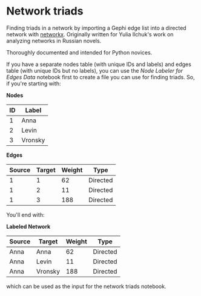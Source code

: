 # Network triads
Finding triads in a network by importing a Gephi edge list into a directed network with [networkx](https://networkx.github.io/). Originally written for Yulia Ilchuk's work on analyzing networks in Russian novels.

Thoroughly documented and intended for Python novices.

If you have a separate nodes table (with unique IDs and labels) and edges table (with unique IDs but no labels), you can use the *Node Labeler for Edges Data* notebook first to create a file you can use for finding triads. So, if you're starting with:

**Nodes**

| ID | Label   |
|----|---------|
| 1  | Anna    |
| 2  | Levin   |
| 3  | Vronsky |

**Edges**

| Source | Target | Weight | Type     |
|--------|--------|--------|----------|
| 1      | 1      | 62     | Directed |
| 1      | 2      | 11     | Directed |
| 1      | 3      | 188    | Directed |

You'll end with:

**Labeled Network**

| Source | Target  | Weight | Type     |
|--------|---------|--------|----------|
| Anna   | Anna    | 62     | Directed |
| Anna   | Levin   | 11     | Directed |
| Anna   | Vronsky | 188    | Directed |

which can be used as the input for the network triads notebook.